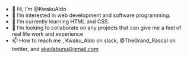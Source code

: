 - 👋 Hi, I’m @KwakuAldo
- 👀 I’m interested in web development and software programming.
- 🌱 I’m currently learning HTML and CSS.
- 💞️ I’m looking to collaborate on any projects that can give me a feel of real life work and experience
- 📫 How to reach me , Kwaku_Aldo on slack, @TheGrand_Rascal on twitter, and akadabunu@gmail.com

<!---
KwakuAldo/KwakuAldo is a ✨ special ✨ repository because its `README.md` (this file) appears on your GitHub profile.
You can click the Preview link to take a look at your changes.
--->
